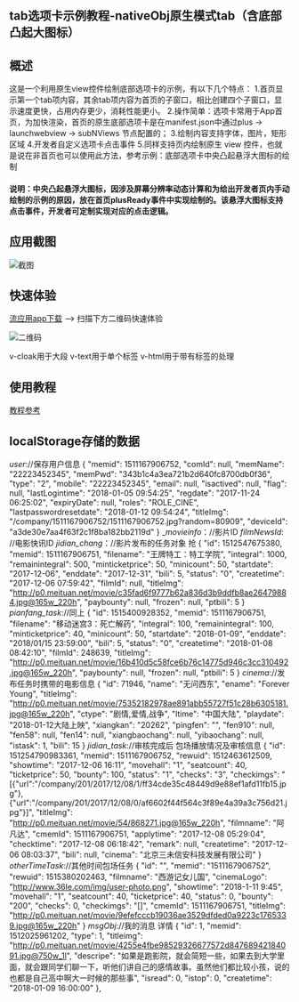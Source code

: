 ## tab选项卡示例教程-nativeObj原生模式tab（含底部凸起大图标）
## 概述

这是一个利用原生view控件绘制底部选项卡的示例，有以下几个特点：
1.首页显示第一个tab项内容，其余tab项内容为首页的子窗口，相比创建四个子窗口，显示速度更快，占用内存更少，消耗性能更小。
2.操作简单：选项卡常用于App首页，为加快渲染，首页的原生底部选项卡是在manifest.json中通过plus -> launchwebview -> subNViews 节点配置的；
3.绘制内容支持字体，图片，矩形区域
4.开发者自定义选项卡点击事件
5.同样支持页内绘制原生 view 控件，也就是说在非首页也可以使用此方法，参考示例：底部选项卡中央凸起悬浮大图标的绘制

#### 说明：中央凸起悬浮大图标，因涉及屏幕分辨率动态计算和为给出开发者页内手动绘制的示例的原因，放在首页plusReady事件中实现绘制的。该悬浮大图标支持点击事件，开发者可定制实现对应的点击逻辑。

## 应用截图

![截图](http://img-cdn-qiniu.dcloud.net.cn/uploads/article/20170623/04c03ba9ad4afa7d11735e52c771cf94.png)

## 快速体验

[流应用app下载](http://liuyingyong.cn/) --> 扫描下方二维码快速体验

![二维码](images/ma.png)


v-cloak用于大段
v-text用于单个标签
v-html用于带有标签的处理

## 使用教程

[教程参考](http://ask.dcloud.net.cn/article/12602)
## localStorage存储的数据
_user_://保存用户信息
	{
	    "memid": 1511167906752,
	    "comId": null,
	    "memName": "22223452345",
	    "memPwd": "343b1c4a3ea721b2d640fc8700db0f36",
	    "type": "2",
	    "mobile": "22223452345",
	    "email": null,
	    "isactived": null,
	    "flag": null,
	    "lastLogintime": "2018-01-05 09:54:25",
	    "regdate": "2017-11-24 06:25:02",
	    "expiryDate": null,
	    "roles": "ROLE_CINE",
	    "lastpasswordresetdate": "2018-01-12 09:54:24",
	    "titleImg": "/company/1511167906752/1511167906752.jpg?random=80909",
	    "deviceId": "a3de30e7aa4f63f2c1f8ba182bb2119d"
	}
__movieinfo_：//影片ID
_filmNewsId_: //电影快讯ID
_jidian_chang_：//影片发布的任务对象   抢
	{
	    "id": 1512547675380,
	    "memid": 1511167906751,
	    "filename": "王牌特工：特工学院",
	    "integral": 1000,
	    "remainintegral": 500,
	    "minticketprice": 50,
	    "minicount": 50,
	    "startdate": "2017-12-06",
	    "enddate": "2017-12-31",
	    "bili": 5,
	    "status": "0",
	    "createtime": "2017-12-06 07:59:42",
	    "filmId": null,
	    "titleImg": "http://p0.meituan.net/movie/c35fad6f9777b62a836d3b9ddfb8ae26479884.jpg@165w_220h",
	    "paybounty": null,
	    "frozen": null,
	    "ptbili": 5
	}
_pianfang_task_://同上
	{
	    "id": 1515400928352,
	    "memid": 1511167906751,
	    "filename": "移动迷宫3：死亡解药",
	    "integral": 100,
	    "remainintegral": 100,
	    "minticketprice": 40,
	    "minicount": 50,
	    "startdate": "2018-01-09",
	    "enddate": "2018/01/15 23:59:00",
	    "bili": 5,
	    "status": "0",
	    "createtime": "2018-01-08 08:42:10",
	    "filmId": 248639,
	    "titleImg": "http://p0.meituan.net/movie/16b410d5c58fce6b76c14775d946c3cc310492.jpg@165w_220h",
	    "paybounty": null,
	    "frozen": null,
	    "ptbili": 5
	}
_cinema_://发布任务时携带的电影信息
	{
	    "id": 71946,
	    "name": "无问西东",
	    "ename": "Forever Young",
	    "titleImg": "http://p0.meituan.net/movie/75352182978ae891abb55727f51c28b6305181.jpg@165w_220h",
	    "ctype": "剧情,爱情,战争",
	    "ltime": "中国大陆",
	    "playdate": "2018-01-12大陆上映",
	    "xiangkan": "20262",
	    "pingfen": "",
	    "fen910": null,
	    "fen58": null,
	    "fen14": null,
	    "xiangbaochang": null,
	    "yibaochang": null,
	    "istask": 1,
	    "bili": 15
	}
_jidian_task_://审核完成后 包场播放情况及审核信息
	{
	 	"id": 151254790983361,
	 	"memid": 1511167906752,
	 	"rewuid": 1512463612509,
	 	"showtime": "2017-12-06 16:11",
	 	"movehall": "1",
	 	"seatcount": 40,
	 	"ticketprice": 50,
	 	"bounty": 100,
	 	"status": "1",
	 	"checks": "3",
	 	"checkimgs": "[{\"url\":\"/company/201/2017/12/08/1/ff34cde35c48449d9e88ef1afd11fb15.jpg\"},{\"url\":\"/company/201/2017/12/08/0/af6602f44f564c3f89e4a39a3c756d21.jpg\"}]",
	 	"titleImg": "http://p0.meituan.net/movie/54/868271.jpg@165w_220h",
	 	"filmname": "阿凡达",
	 	"cmemId": 1511167906751,
	 	"applytime": "2017-12-08 05:29:04",
	 	"checktime": "2017-12-08 06:18:42",
	 	"remark": null,
	 	"createtime": "2017-12-06 08:03:37",
	 	"bili": null,
	 	"cinema": "北京三未信安科技发展有限公司"
	}
_otherTimeTask_://其他时间包场任务
	{
		"id": "",
		"memid": "1511167906752",
		"rewuid": 1515380202463,
		"filmname": "西游记女儿国",
		"cinemaLogo": "http://www.36le.com/img/user-photo.png",
		"showtime": "2018-1-11 9:45",
		"movehall": "1",
		"seatcount": 40,
		"ticketprice": 40,
		"status": 0,
		"bounty": "200",
		"checks": 0,
		"checkimgs": "[]",
		"cmemId": 1511167906751,
		"titleImg": "http://p0.meituan.net/movie/9efefcccb19036ae3529dfded0a9223c1765339.jpg@165w_220h"
	}
_msgObj_://我的消息 详情
 	{
		"id": 1,
		"memid": 1512025961202,
		"type": 1,
		"titleimg": "http://p0.meituan.net/movie/4255e4fbe98529326677572d84768942184091.jpg@750w_1l",
		"descripe": "如果是跑影院，就会简短一些，如果去到大学里面，就会跟同学们聊一下，听他们讲自己的感情故事。虽然他们都比较小孩，说的也都是自己高中啊大一时候的那些事",
		"isread": 0,
		"istop": 0,
		"createtime": "2018-01-09 16:00:00"
	},
